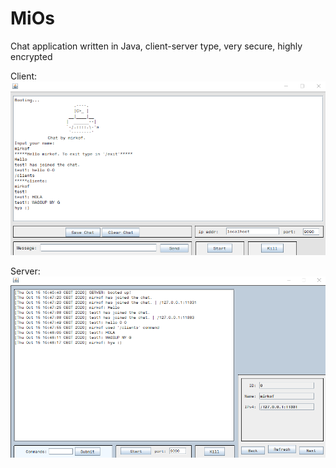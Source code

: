 # MiOs
Chat application written in Java, client-server type, very secure, highly encrypted


Client:
![alt text](https://github.com/mirkonikic/MiOs/blob/main/Untitled1.png)

Server:
![alt text](https://github.com/mirkonikic/MiOs/blob/main/Untitled.png)
